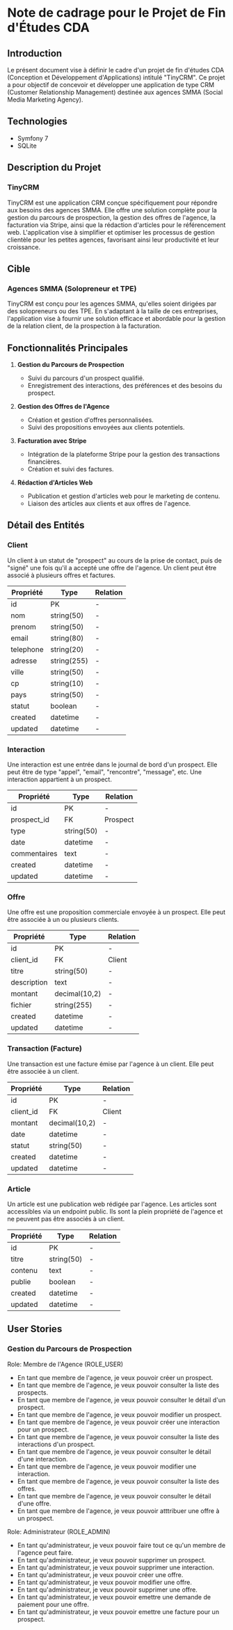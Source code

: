# Note de cadrage pour le Projet de Fin d'Études CDA

## Introduction

Le présent document vise à définir le cadre d'un projet de fin d'études CDA (Conception et Développement d'Applications) intitulé "TinyCRM". Ce projet a pour objectif de concevoir et développer une application de type CRM (Customer Relationship Management) destinée aux agences SMMA (Social Media Marketing Agency).

## Technologies

- Symfony 7
- SQLite

## Description du Projet

### TinyCRM

TinyCRM est une application CRM conçue spécifiquement pour répondre aux besoins des agences SMMA. Elle offre une solution complète pour la gestion du parcours de prospection, la gestion des offres de l'agence, la facturation via Stripe, ainsi que la rédaction d'articles pour le référencement  web. L'application vise à simplifier et optimiser les processus de gestion clientèle pour les petites agences, favorisant ainsi leur productivité et leur croissance.

## Cible

### Agences SMMA (Solopreneur et TPE)

TinyCRM est conçu pour les agences SMMA, qu'elles soient dirigées par des solopreneurs ou des TPE. En s'adaptant à la taille de ces entreprises, l'application vise à fournir une solution efficace et abordable pour la gestion de la relation client, de la prospection à la facturation.

## Fonctionnalités Principales

1. **Gestion du Parcours de Prospection**
   - Suivi du parcours d'un prospect qualifié.
   - Enregistrement des interactions, des préférences et des besoins du prospect.

2. **Gestion des Offres de l'Agence**
   - Création et gestion d'offres personnalisées.
   - Suivi des propositions envoyées aux clients potentiels.

3. **Facturation avec Stripe**
   - Intégration de la plateforme Stripe pour la gestion des transactions financières.
   - Création et suivi des factures.

4. **Rédaction d'Articles Web**
   - Publication et gestion d'articles web pour le marketing de contenu.
   - Liaison des articles aux clients et aux offres de l'agence.

## Détail des Entités

### Client

Un client à un statut de "prospect" au cours de la prise de contact, puis de "signé" une fois qu'il a accepté une offre de l'agence. Un client peut être associé à plusieurs offres et factures.

| Propriété | Type              | Relation |
|-----------|-------------------|----------|
| id        | PK                | -        |
| nom       | string(50)        | -        |
| prenom    | string(50)        | -        |
| email     | string(80)        | -        |
| telephone | string(20)        | -        |
| adresse   | string(255)       | -        |
| ville     | string(50)        | -        |
| cp        | string(10)        | -        |
| pays      | string(50)        | -        |
| statut    | boolean           | -        |
| created   | datetime          | -        |
| updated   | datetime          | -        |

### Interaction

Une interaction est une entrée dans le journal de bord d'un prospect. Elle peut être de type "appel", "email", "rencontre", "message", etc. Une interaction appartient à un prospect.

| Propriété   | Type              | Relation |
|-------------|-------------------|----------|
| id          | PK                | -        |
| prospect_id | FK                | Prospect |
| type        | string(50)        | -        |
| date        | datetime          | -        |
| commentaires| text              | -        |
| created     | datetime          | -        |
| updated     | datetime          | -        |

### Offre

Une offre est une proposition commerciale envoyée à un prospect. Elle peut être associée à un ou plusieurs clients.

| Propriété   | Type              | Relation |
|-------------|-------------------|----------|
| id          | PK                | -        |
| client_id   | FK                | Client   |
| titre       | string(50)        | -        |
| description | text              | -        |
| montant     | decimal(10,2)     | -        |
| fichier     | string(255)       | -        |
| created     | datetime          | -        |
| updated     | datetime          | -        |

### Transaction (Facture)

Une transaction est une facture émise par l'agence à un client. Elle peut être associée à un client.

| Propriété   | Type              | Relation |
|-------------|-------------------|----------|
| id          | PK                | -        |
| client_id   | FK                | Client   |
| montant     | decimal(10,2)     | -        |
| date        | datetime          | -        |
| statut      | string(50)        | -        |
| created     | datetime          | -        |
| updated     | datetime          | -        |

### Article

Un article est une publication web rédigée par l'agence. Les articles sont accessibles via un endpoint public. Ils sont la plein propriété de l'agence et ne peuvent pas être associés à un client.

| Propriété   | Type              | Relation |
|-------------|-------------------|----------|
| id          | PK                | -        |
| titre       | string(50)        | -        |
| contenu     | text              | -        |
| publie      | boolean           | -        |
| created     | datetime          | -        |
| updated     | datetime          | -        |

## User Stories

### Gestion du Parcours de Prospection

Role: Membre de l'Agence (ROLE_USER)

- En tant que membre de l'agence, je veux pouvoir créer un prospect.
- En tant que membre de l'agence, je veux pouvoir consulter la liste des prospects.
- En tant que membre de l'agence, je veux pouvoir consulter le détail d'un prospect.
- En tant que membre de l'agence, je veux pouvoir modifier un prospect.
- En tant que membre de l'agence, je veux pouvoir créer une interaction pour un prospect.
- En tant que membre de l'agence, je veux pouvoir consulter la liste des interactions d'un prospect.
- En tant que membre de l'agence, je veux pouvoir consulter le détail d'une interaction.
- En tant que membre de l'agence, je veux pouvoir modifier une interaction.
- En tant que membre de l'agence, je veux pouvoir consulter la liste des offres.
- En tant que membre de l'agence, je veux pouvoir consulter le détail d'une offre.
- En tant que membre de l'agence, je veux pouvoir atttribuer une offre à un prospect.

Role: Administrateur (ROLE_ADMIN)

- En tant qu'administrateur, je veux pouvoir faire tout ce qu'un membre de l'agence peut faire.
- En tant qu'administrateur, je veux pouvoir supprimer un prospect.
- En tant qu'administrateur, je veux pouvoir supprimer une interaction.
- En tant qu'administrateur, je veux pouvoir créer une offre.
- En tant qu'administrateur, je veux pouvoir modifier une offre.
- En tant qu'administrateur, je veux pouvoir supprimer une offre.
- En tant qu'administrateur, je veux pouvoir emettre une demande de paiement pour une offre.
- En tant qu'administrateur, je veux pouvoir emettre une facture pour un prospect.